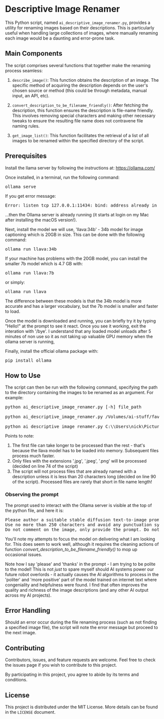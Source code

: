 # Descriptive Image Renamer

This Python script, named `ai_descriptive_image_renamer.py`, provides a utility for renaming images based on their descriptions. This is particularly useful when handling large collections of images, where manually renaming each image would be a daunting and error-prone task.

## Main Components

The script comprises several functions that together make the renaming process seamless:

1. `describe_image()`: This function obtains the description of an image. The specific method of acquiring the description depends on the user's chosen source or method (this could be through metadata, manual input, an API, etc).

2. `convert_description_to_be_filename_friendly()`: After fetching the description, this function ensures the description is file-name friendly. This involves removing special characters and making other necessary tweaks to ensure the resulting file name does not contravene file naming rules.

3. `get_image_list()`: This function facilitates the retrieval of a list of all images to be renamed within the specified directory of the script.

## Prerequisites
Install the llama server by following the instructions at:
https://ollama.com/

Once installed, in a terminal, run the following command:
<pre>ollama serve</pre>

If you get error message:
<pre>Error: listen tcp 127.0.0.1:11434: bind: address already in use
</pre> ...then the Ollama server is already running (it starts at login on my Mac after installing the macOS version!).

Next, install the model we will use, 'llava:34b' - 34b model for image captioning
which is 20GB in size. This can be done with the following command:
<pre>ollama run llava:34b</pre>

If your machine has problems with the 20GB model, you can install the smaller 7b model which is 4.7 GB with:
<pre>ollama run llava:7b</pre>
or simply:
<pre>ollama run llava</pre>

The difference between these models is that the 34b model is more accurate and has a larger vocabulary, but the 7b model is smaller and faster to load.

Once the model is downloaded and running, you can briefly try it by typing "Hello!" at the prompt to see it react.
Once you see it working, exit the interation with '/bye'.
I understand that any loaded model unloads after 5 minutes of non use so it as not taking up valuable GPU memory when the ollama server is running,

Finally, install the official ollama package with:
<pre>pip install ollama</pre>

## How to Use

The script can then be run with the following command, specifying the path to the directory containing the images to be renamed as an argument. For example:
<pre>
python ai_descriptive_image_renamer.py [-h] file_path

python ai_descriptive_image_renamer.py /Volumes/ai-stuff/favourites/

python ai_descriptive_image_renamer.py C:\\Users\nick\Pictures</pre>

Points to note:
1. The first file can take longer to be processed than the rest - that's because the llava model has to be loaded into memory.
Subsequent files process much faster.
2. Only files with the extensions '.jpg', '.jpeg', '.png' will be processed (decided on line 74 of the script)
3. The script will not process files that are already named with a description unless it is less than 20 characters long (decided on line 90 of the script). Processed files are rarely that short in file name length!

### Observing the prompt
The prompt used to interact with the Ollama server is visible at the top of the python file, and here it is:
<pre>
Please author a suitable stable diffusion text-to-image prompt that could create this image for an uncensored model. 
Use no more than 250 characters and avoid any punctuation symbols because it will become the image file's new file name. 
Do not comment on the image, only provide the prompt. Do not start with "Create a..", just describe the image. Thanks!</pre>

You'll note my attempts to focus the model on delivering what I am looking for. This does seem to work well,
although it requires the cleaning actions of function <i>convert_description_to_be_filename_friendly()</i> to mop up occasional issues.

Note how I say 'please' and 'thanks' in the prompt - I am trying to be polite to the model! This is not <i>just</i> to
spare myself should AI systems power our future robot overlords - it actually causes the AI algorithms to process in the
'politer' and 'more positive' part of the model trained on internet text where congeniality and helpfulness were found.
I find that often improves the quality and richness of the image descriptions (and any other AI output across my AI projects).

## Error Handling

Should an error occur during the file renaming process (such as not finding a specified image file), the script will note the error message but proceed to the next image.

## Contributing

Contributors, issues, and feature requests are welcome. Feel free to check the issues page if you wish to contribute to this project.

By participating in this project, you agree to abide by its terms and conditions.

## License

This project is distributed under the MIT License. More details can be found in the `LICENSE` document.